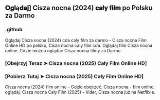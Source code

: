 ## 𝐎𝐠𝐥ą𝐝𝐚𝐣] Cisza nocna (2024) 𝐜𝐚ł𝐲 𝐟𝐢𝐥𝐦 po Polsku za Darmo

### .github

Oglądaj Cisza nocna (2024) cda cały film za darmo - Cisza nocna Film Online HD po polsku, Cisza nocna caly film cda. Oglądaj film Cisza nocna online. Gdzie można oglądać Cisza nocna filmy za Darmo

### [Obejrzyj Teraz ➤ Cisza nocna (2025) Cały Film Online HD]

### [Pobierz Tutaj ➤ Cisza nocna (2025) Cały Film Online HD]

Cisza nocna (2024) film online -  Gdzie obejrzeć, Cisza nocna - film online, oglądaj, Cisza nocna Cały Film (2025) - Vider, Cisza nocna już na Netflixie.
